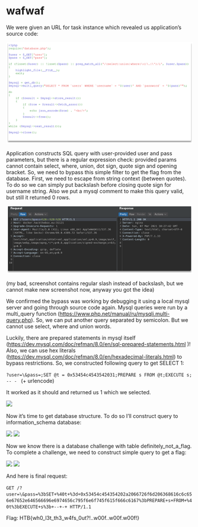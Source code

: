 # wafwaf
We were given an URL for task instance which revealed us application’s source code:

![](pictures/2021-03-26-22-02-20.png)

Application constructs SQL query with user-provided user and pass parameters, but there is a regular expression check: provided params cannot contain select, where, union, dot sign, quote sign and opening bracket. So, we need to bypass this simple filter to get the flag from the database.
First, we need to escape from string context (between quotes). To do so we can simply put backslash before closing quote sign for username string. Also we put a mysql comment to make this query valid, but still it returned 0 rows. 

![](pictures/2021-03-26-22-02-28.png)

(my bad, screenshot contains regular slash instead of backslash, but we cannot make new screenshot now, anyway you got the idea)

We confirmed the bypass was working by debugging it using a local mysql server and going through source code again. Mysql queries were run by a multi_query function (https://www.php.net/manual/ru/mysqli.multi-query.php). So, we can put another query separated by semicolon. But we cannot use select, where and union words. 

Luckily, there are prepared statements in mysql itself (https://dev.mysql.com/doc/refman/8.0/en/sql-prepared-statements.html )! Also, we can use hex literals (https://dev.mysql.com/doc/refman/8.0/en/hexadecimal-literals.html) to bypass restrictions. So, we constructed following query to get SELECT 1:

```?user=\&pass=;SET @t = 0x53454c4543542031;PREPARE s FROM @t;EXECUTE s; -- - ```
(+ urlencode)

It worked as it should and returned us 1 which we selected. 
 
![](pictures/2021-03-26-22-03-21.png)

Now it’s time to get database structure. To do so I’ll construct query to information_schema database:
 
![](pictures/2021-03-26-22-03-30.png)
![](pictures/2021-03-26-22-03-37.png)

Now we know there is a database challenge with table definitely_not_a_flag. To complete a challenge, we need to construct simple query to get a flag:

![](pictures/2021-03-26-22-03-44.png)
![](pictures/2021-03-26-22-03-51.png)
 
And here is final request:

```GET /?user=\&pass=%3bSET+%40t+%3d+0x53454c454354202a2066726f6d206368616c6c656e67652e646566696e6974656c795f6e6f745f615f666c6167%3bPREPARE+s+FROM+%40t%3bEXECUTE+s%3b+--+-+ HTTP/1.1```

Flag: HTB{wh0_l3t_th3_w4fs_0ut?!..w00f..w00f.w00f!}
